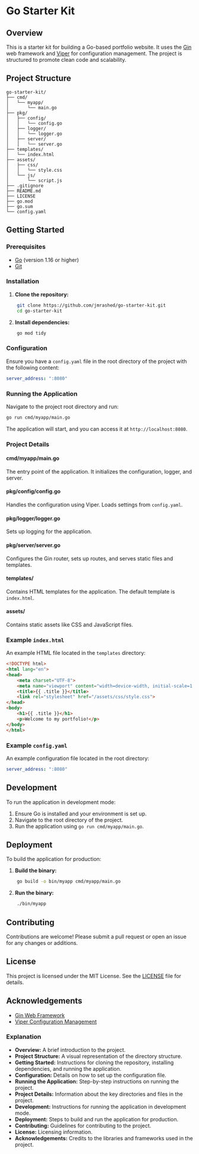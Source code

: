 # Go Starter Kit

## Overview

This is a starter kit for building a Go-based portfolio website. It uses the [Gin](https://github.com/gin-gonic/gin) web framework and [Viper](https://github.com/spf13/viper) for configuration management. The project is structured to promote clean code and scalability.

## Project Structure

```
go-starter-kit/
├── cmd/
│   └── myapp/
│       └── main.go
├── pkg/
│   ├── config/
│   │   └── config.go
│   ├── logger/
│   │   └── logger.go
│   ├── server/
│   │   └── server.go
├── templates/
│   └── index.html
├── assets/
│   ├── css/
│   │   └── style.css
│   └── js/
│       └── script.js
├── .gitignore
├── README.md
├── LICENSE
├── go.mod
├── go.sum
└── config.yaml
```

## Getting Started

### Prerequisites

- [Go](https://golang.org/dl/) (version 1.16 or higher)
- [Git](https://git-scm.com/)

### Installation

1. **Clone the repository:**

```sh
    git clone https://github.com/jmrashed/go-starter-kit.git
    cd go-starter-kit
```

2. **Install dependencies:**

```sh
    go mod tidy
```

### Configuration

Ensure you have a `config.yaml` file in the root directory of the project with the following content:

```yaml
server_address: ":8080"
```

### Running the Application

Navigate to the project root directory and run:

```sh
go run cmd/myapp/main.go
```

The application will start, and you can access it at `http://localhost:8080`.

### Project Details

#### cmd/myapp/main.go

The entry point of the application. It initializes the configuration, logger, and server.

#### pkg/config/config.go

Handles the configuration using Viper. Loads settings from `config.yaml`.

#### pkg/logger/logger.go

Sets up logging for the application.

#### pkg/server/server.go

Configures the Gin router, sets up routes, and serves static files and templates.

#### templates/

Contains HTML templates for the application. The default template is `index.html`.

#### assets/

Contains static assets like CSS and JavaScript files.

### Example `index.html`

An example HTML file located in the `templates` directory:

```html
<!DOCTYPE html>
<html lang="en">
<head>
    <meta charset="UTF-8">
    <meta name="viewport" content="width=device-width, initial-scale=1.0">
    <title>{{ .title }}</title>
    <link rel="stylesheet" href="/assets/css/style.css">
</head>
<body>
    <h1>{{ .title }}</h1>
    <p>Welcome to my portfolio!</p>
</body>
</html>
```

### Example `config.yaml`

An example configuration file located in the root directory:

```yaml
server_address: ":8080"
```

## Development

To run the application in development mode:

1. Ensure Go is installed and your environment is set up.
2. Navigate to the root directory of the project.
3. Run the application using `go run cmd/myapp/main.go`.

## Deployment

To build the application for production:

1. **Build the binary:**

```sh
    go build -o bin/myapp cmd/myapp/main.go
```

2. **Run the binary:**

```sh
    ./bin/myapp
```

## Contributing

Contributions are welcome! Please submit a pull request or open an issue for any changes or additions.

## License

This project is licensed under the MIT License. See the [LICENSE](LICENSE) file for details.

## Acknowledgements

- [Gin Web Framework](https://github.com/gin-gonic/gin)
- [Viper Configuration Management](https://github.com/spf13/viper)
 

### Explanation

- **Overview:** A brief introduction to the project.
- **Project Structure:** A visual representation of the directory structure.
- **Getting Started:** Instructions for cloning the repository, installing dependencies, and running the application.
- **Configuration:** Details on how to set up the configuration file.
- **Running the Application:** Step-by-step instructions on running the project.
- **Project Details:** Information about the key directories and files in the project.
- **Development:** Instructions for running the application in development mode.
- **Deployment:** Steps to build and run the application for production.
- **Contributing:** Guidelines for contributing to the project.
- **License:** Licensing information.
- **Acknowledgements:** Credits to the libraries and frameworks used in the project.
 